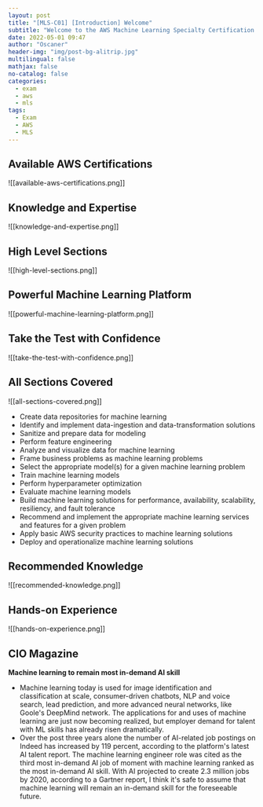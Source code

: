 ```yaml
---
layout: post
title: "[MLS-C01] [Introduction] Welcome"
subtitle: "Welcome to the AWS Machine Learning Specialty Certification Exam course"
date: 2022-05-01 09:47
author: "Oscaner"
header-img: "img/post-bg-alitrip.jpg"
multilingual: false
mathjax: false
no-catalog: false
categories:
  - exam
  - aws
  - mls
tags:
  - Exam
  - AWS
  - MLS
---
```


## Available AWS Certifications

![[available-aws-certifications.png]]

## Knowledge and Expertise

![[knowledge-and-expertise.png]]

## High Level Sections

![[high-level-sections.png]]

## Powerful Machine Learning Platform

![[powerful-machine-learning-platform.png]]

## Take the Test with Confidence

![[take-the-test-with-confidence.png]]

## All Sections Covered

![[all-sections-covered.png]]

- Create data repositories for machine learning
- Identify and implement data-ingestion and data-transformation solutions
- Sanitize and prepare data for modeling
- Perform feature engineering
- Analyze and visualize data for machine learning
- Frame business problems as machine learning problems
- Select the appropriate model(s) for a given machine learning problem
- Train machine learning models
- Perform hyperparameter optimization
- Evaluate machine learning models
- Build machine learning solutions for performance, availability, scalability, resiliency, and fault tolerance
- Recommend and implement the appropriate machine learning services and features for a given problem
- Apply basic AWS security practices to machine learning solutions
- Deploy and operationalize machine learning solutions

## Recommended Knowledge

![[recommended-knowledge.png]]

## Hands-on Experience

![[hands-on-experience.png]]

## CIO Magazine

**Machine learning to remain most in-demand AI skill**

- Machine learning today is used for image identification and classification at scale, consumer-driven chatbots, NLP and voice search, lead prediction, and more advanced neural networks, like Goole's DeepMind network. The applications for and uses of machine learning are just now becoming realized, but employer demand for talent with ML skills has already risen dramatically.
- Over the post three years alone the number of AI-related job postings on Indeed has increased by 119 percent, according to the platform's latest AI talent report. The machine learning engineer role was cited as the third most in-demand AI job of moment with machine learning ranked as the most in-demand AI skill. With AI projected to create 2.3 million jobs by 2020, according to a Gartner report, I think it's safe to assume that machine learning will remain an in-demand skill for the foreseeable future.

